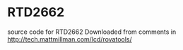 # RTD2662
source code for RTD2662
Downloaded from comments in http://tech.mattmillman.com/lcd/rovatools/
